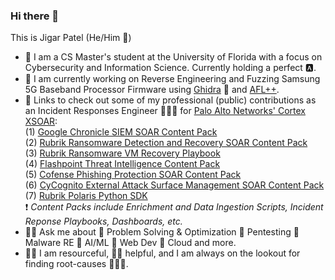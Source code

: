 ### Hi there 👋
This is Jigar Patel (He/Him 👦)
- 🐊 I am a CS Master's student at the University of Florida with a focus on Cybersecurity and Information Science. Currently holding a perfect 🅰.
- 👀 I am currently working on Reverse Engineering and Fuzzing Samsung 5G Baseband Processor Firmware using [Ghidra](https://github.com/NationalSecurityAgency/ghidra) 🐉 and [AFL++](https://github.com/AFLplusplus).
- 🔗 Links to check out some of my professional (public) contributions as an Incident Responses Engineer 👨🏻‍💻 for [Palo Alto Networks' Cortex XSOAR](https://www.paloaltonetworks.com/cortex):  
    (1) [Google Chronicle SIEM SOAR Content Pack](https://github.com/demisto/content/tree/master/Packs/GoogleChronicleBackstory)  
    (2) [Rubrik Ransomware Detection and Recovery SOAR Content Pack](https://github.com/demisto/content/tree/master/Packs/RubrikPolaris)  
    (3) [Rubrik Ransomware VM Recovery Playbook](https://github.com/demisto/content/blob/master/Packs/RubrikPolaris/Playbooks/playbook-Rubrik_Ransomware_Discovery_and_File_Recovery_-_Rubrik_Polaris_README.md#:~:text=for%20this%20playbook.-,Playbook%20Image,-content/playbook%2DRubrik_Ransomware_Discovery_and_File_Recovery_)  
    (4) [Flashpoint Threat Intelligence Content Pack](https://github.com/demisto/content/tree/master/Packs/Flashpoint)  
    (5) [Cofense Phishing Protection SOAR Content Pack](https://github.com/demisto/content/tree/master/Packs/CofenseVision)  
    (6) [CyCognito External Attack Surface Management SOAR Content Pack](https://github.com/demisto/content/tree/master/Packs/CyCognito)  
    (7) [Rubrik Polaris Python SDK](https://github.com/rubrikinc/rubrik-sdk-for-python)  
    ❗️ *Content Packs include Enrichment and Data Ingestion Scripts, Incident Reponse Playbooks, Dashboards, etc.*  
- 🧙‍♂️ Ask me about 👏 Problem Solving & Optimization 👏 Pentesting 👏 Malware RE 👏 AI/ML 👏 Web Dev 👏 Cloud and more.
- 👨🔧 I am resourceful, 🖖🏼 helpful, and I am always on the lookout for finding root-causes 🤹🏼‍♂️.
